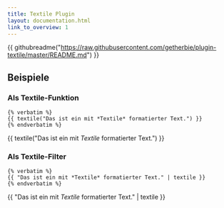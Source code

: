 ```yaml
---
title: Textile Plugin
layout: documentation.html
link_to_overview: 1
---
```


{{ githubreadme("https://raw.githubusercontent.com/getherbie/plugin-textile/master/README.md") }}


## Beispiele

### Als Textile-Funktion

    {% verbatim %}
    {{ textile("Das ist ein mit *Textile* formatierter Text.") }}
    {% endverbatim %}
    
{{ textile("Das ist ein mit *Textile* formatierter Text.") }}

### Als Textile-Filter

    {% verbatim %}
    {{ "Das ist ein mit *Textile* formatierter Text." | textile }}
    {% endverbatim %}
    
{{ "Das ist ein mit *Textile* formatierter Text." | textile }}
